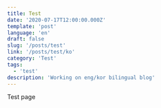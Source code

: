```yaml
---
title: Test
date: '2020-07-17T12:00:00.000Z'
template: 'post'
language: 'en'
draft: false
slug: '/posts/test'
link: '/posts/test/ko'
category: 'Test'
tags:
  - 'test'
description: 'Working on eng/kor bilingual blog'
---
```


Test page
